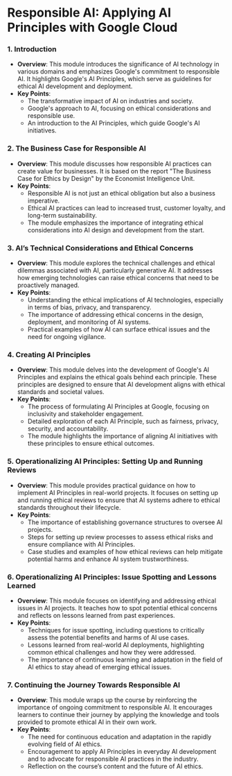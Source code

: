 # Responsible AI: Applying AI Principles with Google Cloud

### 1. **Introduction**
   - **Overview**: This module introduces the significance of AI technology in various domains and emphasizes Google's commitment to responsible AI. It highlights Google's AI Principles, which serve as guidelines for ethical AI development and deployment.
   - **Key Points**:
     - The transformative impact of AI on industries and society.
     - Google's approach to AI, focusing on ethical considerations and responsible use.
     - An introduction to the AI Principles, which guide Google's AI initiatives.

### 2. **The Business Case for Responsible AI**
   - **Overview**: This module discusses how responsible AI practices can create value for businesses. It is based on the report "The Business Case for Ethics by Design" by the Economist Intelligence Unit.
   - **Key Points**:
     - Responsible AI is not just an ethical obligation but also a business imperative.
     - Ethical AI practices can lead to increased trust, customer loyalty, and long-term sustainability.
     - The module emphasizes the importance of integrating ethical considerations into AI design and development from the start.

### 3. **AI’s Technical Considerations and Ethical Concerns**
   - **Overview**: This module explores the technical challenges and ethical dilemmas associated with AI, particularly generative AI. It addresses how emerging technologies can raise ethical concerns that need to be proactively managed.
   - **Key Points**:
     - Understanding the ethical implications of AI technologies, especially in terms of bias, privacy, and transparency.
     - The importance of addressing ethical concerns in the design, deployment, and monitoring of AI systems.
     - Practical examples of how AI can surface ethical issues and the need for ongoing vigilance.

### 4. **Creating AI Principles**
   - **Overview**: This module delves into the development of Google's AI Principles and explains the ethical goals behind each principle. These principles are designed to ensure that AI development aligns with ethical standards and societal values.
   - **Key Points**:
     - The process of formulating AI Principles at Google, focusing on inclusivity and stakeholder engagement.
     - Detailed exploration of each AI Principle, such as fairness, privacy, security, and accountability.
     - The module highlights the importance of aligning AI initiatives with these principles to ensure ethical outcomes.

### 5. **Operationalizing AI Principles: Setting Up and Running Reviews**
   - **Overview**: This module provides practical guidance on how to implement AI Principles in real-world projects. It focuses on setting up and running ethical reviews to ensure that AI systems adhere to ethical standards throughout their lifecycle.
   - **Key Points**:
     - The importance of establishing governance structures to oversee AI projects.
     - Steps for setting up review processes to assess ethical risks and ensure compliance with AI Principles.
     - Case studies and examples of how ethical reviews can help mitigate potential harms and enhance AI system trustworthiness.

### 6. **Operationalizing AI Principles: Issue Spotting and Lessons Learned**
   - **Overview**: This module focuses on identifying and addressing ethical issues in AI projects. It teaches how to spot potential ethical concerns and reflects on lessons learned from past experiences.
   - **Key Points**:
     - Techniques for issue spotting, including questions to critically assess the potential benefits and harms of AI use cases.
     - Lessons learned from real-world AI deployments, highlighting common ethical challenges and how they were addressed.
     - The importance of continuous learning and adaptation in the field of AI ethics to stay ahead of emerging ethical issues.

### 7. **Continuing the Journey Towards Responsible AI**
   - **Overview**: This module wraps up the course by reinforcing the importance of ongoing commitment to responsible AI. It encourages learners to continue their journey by applying the knowledge and tools provided to promote ethical AI in their own work.
   - **Key Points**:
     - The need for continuous education and adaptation in the rapidly evolving field of AI ethics.
     - Encouragement to apply AI Principles in everyday AI development and to advocate for responsible AI practices in the industry.
     - Reflection on the course’s content and the future of AI ethics.
